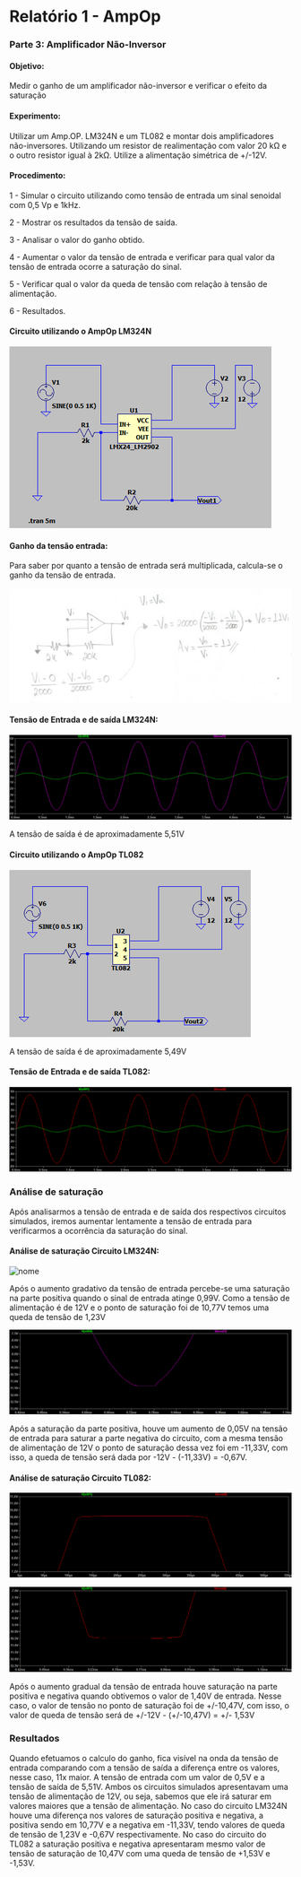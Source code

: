 # Relatório 1 - AmpOp

### Parte 3: Amplificador Não-Inversor

#### Objetivo:

Medir o ganho de um amplificador não-inversor e verificar o efeito da saturação

#### Experimento:

Utilizar um Amp.OP. LM324N e um TL082 e montar dois amplificadores não-inversores. Utilizando um resistor de realimentação com valor 20 kΩ e o outro resistor igual à 2kΩ.
Utilize a alimentação simétrica de +/-12V.

#### Procedimento:

1 - Simular o circuito utilizando como tensão de entrada um sinal senoidal com 0,5 Vp e 1kHz.

2 - Mostrar os resultados da tensão de saída.

3 - Analisar o valor do ganho obtido.

4 - Aumentar o valor da tensão de entrada e verificar para qual valor da tensão de entrada ocorre a saturação do sinal.

5 - Verificar qual o valor da queda de tensão com relação à tensão de alimentação.

6 - Resultados.

#### Circuito utilizando o AmpOp LM324N

![nome](/relatorio_eletronica_1/ninversorlm324.png)

#### Ganho da tensão entrada:
Para saber por quanto a tensão de entrada será multiplicada, calcula-se o ganho da tensão de entrada.

![nome](/relatorio_eletronica_1/ganho3.png)

#### Tensão de Entrada e de saída LM324N:

![nome](/relatorio_eletronica_1/ninversorlm3241.png)

A tensão de saída é de aproximadamente 5,51V

#### Circuito utilizando o AmpOp TL082

![nome](/relatorio_eletronica_1/tl082ninversor.png)

A tensão de saída é de aproximadamente 5,49V

#### Tensão de Entrada e de saída TL082:

![nome](/relatorio_eletronica_1/ninversortl08.png)

### Análise de saturação

Após analisarmos a tensão de entrada e de saída dos respectivos circuitos simulados, iremos aumentar lentamente a tensão de entrada para verificarmos a ocorrência da saturação do sinal.

#### Análise de saturação Circuito LM324N:

![nome](/relatorio_eletronica_1/saturaçaoninversor.png)

Após o aumento gradativo da tensão de entrada percebe-se uma saturação na parte positiva quando o sinal de entrada atinge 0,99V. Como a tensão de alimentação é de 12V e o ponto de saturação foi de 10,77V temos uma queda de tensão de 1,23V

![nome](/relatorio_eletronica_1/ninversorsaturado.png)

Após a saturação da parte positiva, houve um aumento de 0,05V na tensão de entrada para saturar a parte negativa do circuito, com a mesma tensão de alimentação de 12V o ponto de saturação dessa vez foi em -11,33V, com isso, a queda de tensão será dada por -12V - (-11,33V) = -0,67V.


#### Análise de saturação Circuito TL082:

![nome](/relatorio_eletronica_1/saturadotl082.png)

![nome](/relatorio_eletronica_1/saturado22.png)

Após o aumento gradual da tensão de entrada houve saturação na parte positiva e negativa quando obtivemos o valor de 1,40V de entrada. Nesse caso, o valor de tensão no ponto de saturação foi de +/-10,47V, com isso, o valor de queda de tensão será de +/-12V - (+/-10,47V) = +/- 1,53V

### Resultados

Quando efetuamos o calculo do ganho, fica visível na onda da tensão de entrada comparando com a tensão de saída a diferença entre os valores, nesse caso, 11x maior. A tensão de entrada com um valor de 0,5V e a tensão de saída de 5,51V.
Ambos os circuitos simulados apresentavam uma tensão de alimentação de 12V, ou seja, sabemos que ele irá saturar em valores maiores que a tensão de alimentação. No caso do circuito LM324N houve uma diferença nos valores de saturação positiva e negativa, a positiva sendo em 10,77V e a negativa em -11,33V, tendo valores de queda de tensão de 1,23V e -0,67V respectivamente. No caso do circuito do TL082 a saturação positiva e negativa apresentaram mesmo valor de tensão de saturação de 10,47V com uma queda de tensão de +1,53V e -1,53V.
